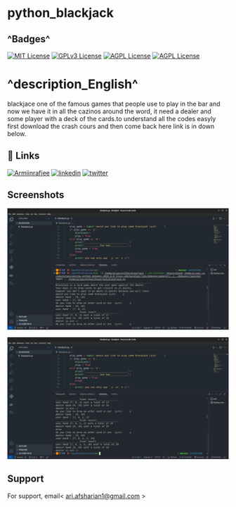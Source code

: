 
# python_blackjack
## ^Badges^

[![MIT License](https://img.shields.io/badge/follow-Me-purpel.svg)](https://choosealicense.com/licenses/mit/)
[![GPLv3 License](https://img.shields.io/badge/contact-Me-red.svg)](https://opensource.org/licenses/)
[![AGPL License](https://img.shields.io/badge/Welcom_to-Ari_crazy_github-blue.svg)](http://www.gnu.org/licenses/agpl-3.0)
[![AGPL License](https://img.shields.io/badge/EVRYTING_I_DO-I_LOVE-violet.svg)](http://www.gnu.org/licenses/agpl-3.0)

# ^description_English^
blackjace one of the famous games that people use to play in the bar and now we have it in all the cazinos around the word, it need a dealer and some player with a deck of the cards.to understand all the codes easyly first download the crash cours and then come back here link is in down below.


## 🔗 Links
[![Armiinrafiee](https://img.shields.io/badge/python_crash_cours-000?style=for-the-badge&logo=ko-fi&logoColor=white)](https://github.com/ari420/B_ari_crash-cours_python/)
[![linkedin](https://img.shields.io/badge/linkedin-0A66C2?style=for-the-badge&logo=linkedin&logoColor=white)](https://www.linkedin.com/in/arian-afsharian-7a3903156/)
[![twitter](https://img.shields.io/badge/twitter-1DA1F2?style=for-the-badge&logo=twitter&logoColor=white)](https://twitter.com/arian_nw?t=gBHdfXRxznJSKjCqBdt8Yg&s=09/)


## Screenshots

![App Screenshot](https://github.com/ari420/B_ari_blackjack_python/blob/main/shot11.png)

![App Screenshot](https://github.com/ari420/B_ari_blackjack_python/blob/main/shot12.png)


## Support

For support, email< ari.afsharian1@gmail.com >

